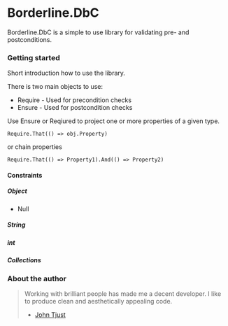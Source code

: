 # Borderline.DbC #

Borderline.DbC is a simple to use library for validating pre- and postconditions.

### Getting started ###

Short introduction how to use the library.

There is two main objects to use:

* Require - Used for precondition checks
* Ensure - Used for postcondition checks

Use Ensure or Reqiured to project one or more properties of a given type.

`Require.That(() => obj.Property)`

or chain properties

`Require.That(() => Property1).And(() => Property2)`

#### Constraints ####

##### Object #####

* Null


##### String #####
##### int #####
##### Collections #####


### About the author ###

> Working with brilliant people has made me a decent developer. I like to produce clean and aesthetically appealing code.
> - [John Tjust](https://bitbucket.org/glufsaren)